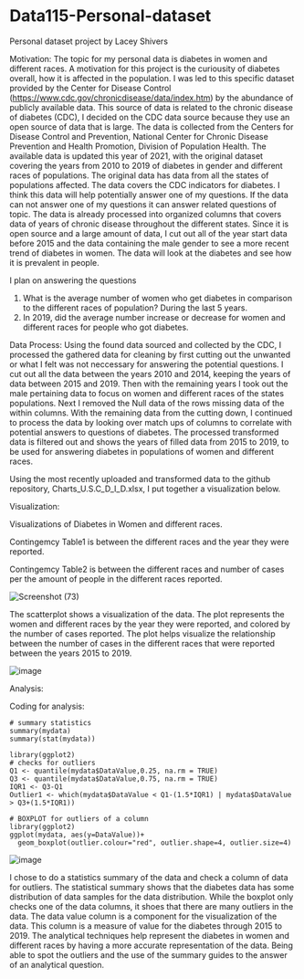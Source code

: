 # Data115-Personal-dataset
Personal dataset project by Lacey Shivers

Motivation: 
The topic for my personal data is diabetes in women and different races.
A motivation for this project is the curiousity of diabetes overall, how it is affected in the population. I was led to this specific dataset provided by the Center for Disease Control (https://www.cdc.gov/chronicdisease/data/index.htm) by the abundance of publicly available data. This source of data is related to the chronic disease of diabetes (CDC), I decided on the CDC data source because they use an open source of data that is large. The data is collected from the Centers for Disease Control and Prevention, National Center for Chronic Disease Prevention and Health Promotion, Division of Population Health. The available data is updated this year of 2021, with the original dataset covering the years from 2010 to 2019 of diabetes in gender and different races of populations. The original data has data from all the states of populations affected. The data covers the CDC indicators for diabetes. I think this data will help potentially answer one of my questions. If the data can not answer one of my questions it can answer related questions of topic. The data is already processed into organized columns that covers data of years of chronic disease throughout the different states. Since it is open source and a large amount of data, I cut out all of the year start data before 2015 and the data containing the male gender to see a more recent trend of diabetes in women. The data will look at the diabetes and see how it is prevalent in people.

I plan on answering the questions 
 1) What is the average number of women who get diabetes in comparison to the different races of population? During the last 5 years.
 2) In 2019, did the average number increase or decrease for women and different races for people who got diabetes. 

Data Process: Using the found data sourced and collected by the CDC, I processed the gathered data for cleaning by first cutting out the unwanted or what I felt was not neccessary for answering the potential questions. I cut out all the data between the years 2010 and 2014, keeping the years of data between 2015 and 2019. Then with the remaining years I took out the male pertaining data to focus on women and different races of the states populations. Next I removed the Null data of the rows missing data of the within columns. With the remaining data from the cutting down, I continued to process the data by looking over match ups of columns to correlate with potential answers to questions of diabetes. The processed transformed data is filtered out and shows the years of filled data from 2015 to 2019, to be used for answering diabetes in populations of women and different races.

Using the most recently uploaded and transformed data to the github repository, Charts_U.S.C_D_I_D.xlsx, I put together a visualization below. 

Visualization:

Visualizations of Diabetes in Women and different races.

Contingemcy Table1 is between the different races and the year they were reported. 

Contingemcy Table2 is between the different races and number of cases per the amount of people in the different races reported.

![Screenshot (73)](https://user-images.githubusercontent.com/91345984/142364664-e2a29dde-5c5a-418f-815b-6306b7577ee9.png)

The scatterplot shows a visualization of the data.
The plot represents the women and different races by the year they were reported, and colored by the number of cases reported. 
The plot helps visualize the relationship between the number of cases in the different races that were reported between the years 2015 to 2019.

![image](https://user-images.githubusercontent.com/91345984/142364212-68153f6c-1b2f-46c1-b3a3-bae35e924e70.png)

Analysis:

Coding for analysis:
```{r analytical techniques}
# summary statistics
summary(mydata)
summary(stat(mydata))

library(ggplot2)
# checks for outliers
Q1 <- quantile(mydata$DataValue,0.25, na.rm = TRUE) 
Q3 <- quantile(mydata$DataValue,0.75, na.rm = TRUE) 
IQR1 <- Q3-Q1
Outlier1 <- which(mydata$DataValue < Q1-(1.5*IQR1) | mydata$DataValue > Q3+(1.5*IQR1))

# BOXPLOT for outliers of a column
library(ggplot2) 
ggplot(mydata, aes(y=DataValue))+ 
  geom_boxplot(outlier.colour="red", outlier.shape=4, outlier.size=4)
```
![image](https://user-images.githubusercontent.com/91345984/144956501-a08ab0d1-697d-4136-b688-a30361ad225f.png)

I chose to do a statistics summary of the data and check a column of data for outliers. The statistical summary shows that the diabetes data has some distribution of data samples for the data distribution. While the boxplot only checks one of the data columns, it shoes that there are many outliers in the data. The data value column is a component for the visualization of the data. This column is a measure of value for the diabetes through 2015 to 2019. The analytical techniques help represent the diabetes in women and
different races by having a more accurate representation of the data. Being able to spot the outliers and the use of the summary guides to the answer of an analytical question.



